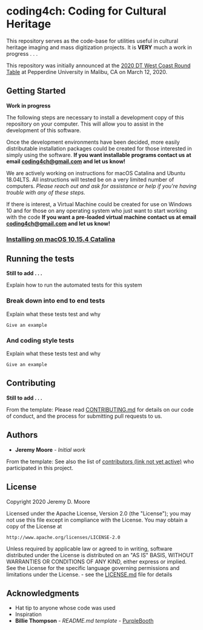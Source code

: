 # coding4ch: Coding for Cultural Heritage

This repository serves as the code-base for utilities useful in cultural heritage imaging and mass digitization projects. It is **VERY** much a work in progress . . .

This repository was initially announced at the [2020 DT West Coast Round Table](https://dtculturalheritage.com/events/dt-west-coast-round-table-pepperdine/) at Pepperdine University in Malibu, CA on March 12, 2020.

## Getting Started

**Work in progress**

The following steps are necessary to install a development copy of this repository on your computer. This will allow you to assist in the development of this software.

Once the development environments have been decided, more easily distributable installation packages could be created for those interested in simply using the software. **If you want installable programs contact us at email coding4ch@gmail.com and let us know!**

We are actively working on instructions for macOS Catalina and Ubuntu 18.04LTS. All instructions will tested be on a very limited number of computers. *Please reach out and ask for assistance or help if you're having trouble with any of these steps.*

If there is interest, a Virtual Machine could be created for use on Windows 10 and for those on any operating system who just want to start working with the code **If you want a pre-loaded virtual machine contact us at email coding4ch@gmail.com and let us know!**

### [Installing on macOS 10.15.4 Catalina](docs/install_macOs-Catalina.md)


## Running the tests

**Still to add . . .**

Explain how to run the automated tests for this system

### Break down into end to end tests

Explain what these tests test and why

```
Give an example
```

### And coding style tests

Explain what these tests test and why

```
Give an example
```

## Contributing

**Still to add . . .**

From the template: Please read [CONTRIBUTING.md](https://gist.github.com/PurpleBooth/b24679402957c63ec426) for details on our code of conduct, and the process for submitting pull requests to us.

## Authors

* **Jeremy Moore** - *Initial work*

From the template: See also the list of [contributors (link not yet active)](https://github.com/your/project/contributors) who participated in this project.

## License

Copyright 2020 Jeremy D. Moore

Licensed under the Apache License, Version 2.0 (the "License");
you may not use this file except in compliance with the License.
You may obtain a copy of the License at

    http://www.apache.org/licenses/LICENSE-2.0

Unless required by applicable law or agreed to in writing, software
distributed under the License is distributed on an "AS IS" BASIS,
WITHOUT WARRANTIES OR CONDITIONS OF ANY KIND, either express or implied.
See the License for the specific language governing permissions and
limitations under the License. - see the [LICENSE.md](LICENSE.md) file for details

## Acknowledgments

* Hat tip to anyone whose code was used
* Inspiration
* **Billie Thompson** - *README.md template* - [PurpleBooth](https://github.com/PurpleBooth)
